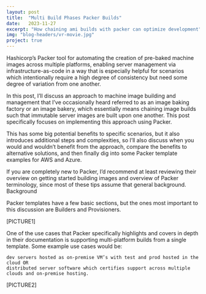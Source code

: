 ```yaml
---
layout: post
title:  "Multi Build Phases Packer Builds"
date:   2023-11-27
excerpt: "How chaining ami builds with packer can optimize development"
img: "blog-headers/vr-movie.jpg" 
project: true  
---
```


Hashicorp’s Packer tool for automating the creation of pre-baked machine images across multiple platforms, enabling server management via infrastructure-as-code in a way that is especially helpful for scenarios which intentionally require a high degree of consistency but need some degree of variation from one another.

In this post, I’ll discuss an approach to machine image building and management that I’ve occasionally heard referred to as an image baking factory or an image bakery, which essentially means chaining image builds such that immutable server images are built upon one another. This post specifically focuses on implementing this approach using Packer.

This has some big potential benefits to specific scenarios, but it also introduces additional steps and complexities, so I’ll also discuss when you would and wouldn’t benefit from the approach, compare the benefits to alternative solutions, and then finally dig into some Packer template examples for AWS and Azure.

If you are completely new to Packer, I’d recommend at least reviewing their overview on getting started building images and overview of Packer terminology, since most of these tips assume that general background.
Background

Packer templates have a few basic sections, but the ones most important to this discussion are Builders and Provisioners.

[PICTURE1]

One of the use cases that Packer specifically highlights and covers in depth in their documentation is supporting multi-platform builds from a single template. Some example use cases would be:

    dev servers hosted as on-premise VM’s with test and prod hosted in the cloud OR
    distributed server software which certifies support across multiple clouds and on-premise hosting.


[PICTURE2]

